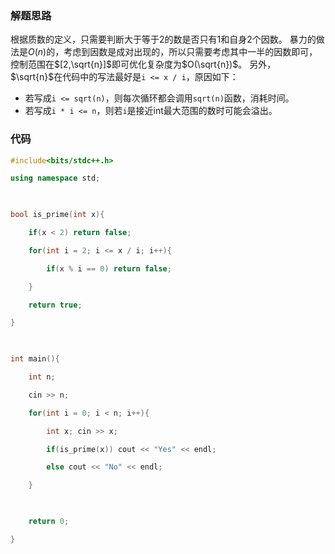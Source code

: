 ### 解题思路
根据质数的定义，只需要判断大于等于2的数是否只有1和自身2个因数。
暴力的做法是$O(n)$的，考虑到因数是成对出现的，所以只需要考虑其中一半的因数即可，控制范围在$[2,\sqrt{n}]$即可优化复杂度为$O(\sqrt{n})$。
另外，$\sqrt{n}$在代码中的写法最好是`i <= x / i`，原因如下：
- 若写成`i <= sqrt(n)`，则每次循环都会调用`sqrt(n)`函数，消耗时间。
- 若写成`i * i <= n`，则若`i`是接近int最大范围的数时可能会溢出。
### 代码
```cpp
#include<bits/stdc++.h>

using namespace std;

  

bool is_prime(int x){

    if(x < 2) return false;

    for(int i = 2; i <= x / i; i++){

        if(x % i == 0) return false;

    }

    return true;

}

  

int main(){

    int n;

    cin >> n;

    for(int i = 0; i < n; i++){

        int x; cin >> x;

        if(is_prime(x)) cout << "Yes" << endl;

        else cout << "No" << endl;

    }

  

    return 0;

}
```